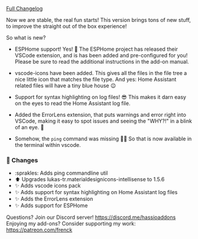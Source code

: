 [Full Changelog][changelog]

Now we are stable, the real fun starts! This version brings tons of new stuff, to improve the straight out of the box experience!

So what is new?

- ESPHome support! Yes! 🎉 The ESPHome project has released their VSCode extension, and is has been added and pre-configured for you! Please be sure to read the additional instructions in the add-on manual.

- vscode-icons have been added. This gives all the files in the file tree a nice little icon that matches the file type. And yes: Home Assistant related files will have a tiny blue house 😉 

- Support for syntax highlighting on log files! 😎 This makes it darn easy on the eyes to read the Home Assistant log file.

- Added the ErrorLens extension, that puts warnings and error right into VSCode, making it easy to spot issues and seeing the "WHY?!" in a blink of an eye. 💯 

- Somehow, the `ping` command was missing 🤷‍♂ So that is now available in the terminal within vscode.

### 🔨 Changes

- :sprakles: Adds ping commandline util
- :arrow_up: Upgrades lukas-tr.materialdesignicons-intellisense to 1.5.6
- :sparkles: Adds vscode icons pack
- :sparkles: Adds support for syntax highlighting on Home Assistant log files
- :sparkles: Adds the ErrorLens extension
- :sparkles: Adds support for ESPHome

[changelog]: https://github.com/hassio-addons/addon-vscode/compare/v1.0.1...v1.1.0

Questions? Join our Discord server! https://discord.me/hassioaddons
Enjoying my add-ons? Consider supporting my work: https://patreon.com/frenck